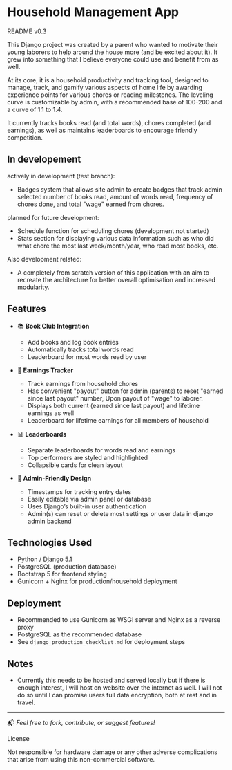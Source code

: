 # Household Management App
README v0.3

This Django project was created by a parent who wanted to motivate their young laborers to help around the house more (and be excited about it). It grew into something that I believe everyone could use and benefit from as well.

At its core, it is a household productivity and tracking tool, designed to manage, track, and gamify various aspects of home life by awarding experience points for various chores or reading milestones. The leveling curve is customizable by admin, with a recommended base of 100-200 and a curve of 1.1 to 1.4. 

It currently tracks books read (and total words), chores completed (and earnings), as well as maintains leaderboards to encourage friendly competition.

## In developement 

actively in development (test branch):
- Badges system that allows site admin to create badges that track admin selected number of books read, amount of words read, frequency of chores done, and total "wage" earned from chores. 

planned for future development:
- Schedule function for scheduling chores (development not started)
- Stats section for displaying various data information such as who did what chore the most last week/month/year, who read most books, etc. 

Also development related:
- A completely from scratch version of this application with an aim to recreate the architecture for better overall optimisation and increased modularity.

## Features

- 📚 **Book Club Integration**

  - Add books and log book entries
  - Automatically tracks total words read
  - Leaderboard for most words read by user

- 💸 **Earnings Tracker**

  - Track earnings from household chores
  - Has convenient "payout" button for admin (parents) to reset "earned since last payout" number, Upon payout of "wage" to laborer.
  - Displays both current (earned since last payout) and lifetime earnings as well
  - Leaderboard for lifetime earnings for all members of household

- 📊 **Leaderboards**

  - Separate leaderboards for words read and earnings
  - Top performers are styled and highlighted
  - Collapsible cards for clean layout

- 🧠 **Admin-Friendly Design**

  - Timestamps for tracking entry dates
  - Easily editable via admin panel or database
  - Uses Django’s built-in user authentication
  - Admin(s) can reset or delete most settings or user data in django admin backend

## Technologies Used

- Python / Django 5.1
- PostgreSQL (production database)
- Bootstrap 5 for frontend styling
- Gunicorn + Nginx for production/household deployment


## Deployment

- Recommended to use Gunicorn as WSGI server and Nginx as a reverse proxy
- PostgreSQL as the recommended database
- See `django_production_checklist.md` for deployment steps

## Notes

- Currently this needs to be hosted and served locally but if there is enough interest, I will host on website over the internet as well. I will not do so until I can promise users full data encryption, both at rest and in travel. 

---

📬 *Feel free to fork, contribute, or suggest features!*

License

Not responsible for hardware damage or any other adverse complications that arise from using this non-commercial software.